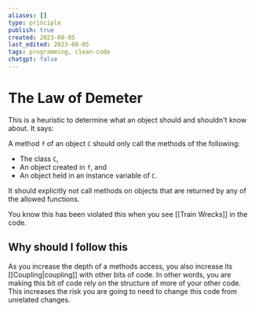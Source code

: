```yaml
---
aliases: []
type: principle
publish: true
created: 2023-08-05
last_edited: 2023-08-05
tags: programming, clean-code
chatgpt: false
---
```

# The Law of Demeter

This is a heuristic to determine what an object should and shouldn't know about. It says:

A method `f` of an object `C` should only call the methods of the following:
- The class `C`,
- An object created in `f`, and
- An object held in an instance variable of `C`.

It should explicitly not call methods on objects that are returned by any of the allowed functions.

You know this has been violated this when you see [[Train Wrecks]] in the code. 

## Why should I follow this

As you increase the depth of a methods access, you also increase its [[Coupling|coupling]] with other bits of code. In other words, you are making this bit of code rely on the structure of more of your other code. This increases the risk you are going to need to change this code from unrelated changes.